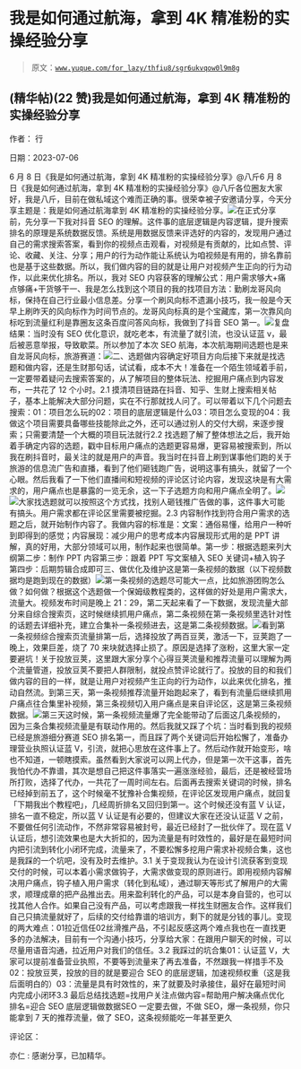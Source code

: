 # 我是如何通过航海，拿到 4K 精准粉的实操经验分享

> 原文：[`www.yuque.com/for_lazy/thfiu8/sgr6ukvqow0l9m8g`](https://www.yuque.com/for_lazy/thfiu8/sgr6ukvqow0l9m8g)



## (精华帖)(22 赞)我是如何通过航海，拿到 4K 精准粉的实操经验分享 

作者： 行 

日期：2023-07-06 

6 月 8 日《我是如何通过航海，拿到 4K 精准粉的实操经验分享》@八斤6 月 8 日《我是如何通过航海，拿到 4K 精准粉的实操经验分享》@八斤各位圈友大家好，我是八斤，目前在做私域这个难而正确的事。很荣幸被子安邀请分享，今天分享主题是：我是如何通过航海拿到 4K 精准粉的实操经验分享。![](img/93728a05585d1e47f8a3283436de4125.png)在正式分享前，先分享一下我对抖音 SEO 的理解。这件事的底层逻辑是内容逻辑，提升搜索排名的原理是系统数据反馈。系统是用数据反馈来评选好的内容的，发现用户通过自己的需求搜索答案，看到你的视频点击观看，对视频是有贡献的，比如点赞、评论、收藏、关注、分享；用户的行为动作能让系统认为咱视频是有用的，排名靠前也是基于这些数据。所以，我们做内容的目的就是让用户对视频产生正向的行为动作，以此来优化排名。所以，我对 SEO 内容获客的理解公式：用户需求够大+痛点够痛+干货够干一、我是怎么找到这个项目的我的找项目方法：勤刷龙哥风向标，保持在自己行业最小信息差。分享一个刷风向标不遗漏小技巧，我一般是今天早上刷昨天的风向标作为时间节点的。龙哥风向标真的是个宝藏库，第一次靠风向标吃到流量红利是靠圈友这条百度问答风向标，我做到了抖音 SEO 第一。![](img/1341658cd5e9721d0cb988be70c47f84.png)复盘结果：当时没有 SEO 优化意识，就吃老本，有流量了就引流，也没认证蓝 v，最后被恶意举报，导致歇菜。所以参加了本次 SEO 航海，本次航海期间选题也是来自龙哥风向标，旅游赛道：![](img/99919322ef23d30ffa61d822cf410b9a.png)二、选题做内容确定好项目方向后接下来就是找选题和做内容，还是生财那句话，试试看，成本不大！准备在一个陌生领域着手前，一定要带着疑问去搜索答案的，从了解项目的整体玩法、挖掘用户痛点到内容发布，一共花了 12 个小时。2.1 摸清项目链路在抖音、知乎、生财上搜索相关帖子，基本上能解决大部分问题，实在不行那就找人问了。可以带着以下几个问题去搜索：01：项目怎么玩的02：项目的底层逻辑是什么03：项目怎么变现的04：我做这个项目需要具备哪些技能除此之外，还可以通过别人的交付大纲，来逐步搜索；只需要清楚一个大概的项目玩法就行2.2 找选题了解了整体想法之后，我开始着手确定内容的选题，戳中目标用户痛点的选题更容易爆，更容易被搜索到，所以我在刷抖音时，最关注的就是用户的声音。我当时在抖音上刷到谋事他们跑的关于旅游的信息流广告和直播，看到了他们砸钱跑广告，说明这事有搞头，就留了一个心眼。然后我看了一下他们直播间和短视频的评论区讨论内容，发现这块是有大需求的，用户痛点也是暴露的一览无余，这一下子选题方向和用户痛点全明了。![](img/561ebd66f80b9377f38c891378490a62.png)![](img/5b1d8c62f22ea1e8780b5c2bbff1ff01.png)大家找选题就可以按照这个方式找，找别人砸钱推广告做的事，这件事大可能有搞头。用户需求都在评论区里需要被挖掘。2.3 内容制作找到符合用户需求的选题之后，就开始制作内容了。我做内容的标准是：文案：通俗易懂，给用户一种听到即得到的感觉；内容展现：减少用户的思考成本内容展现形式用的是 PPT 讲解，真的好用，大部分领域可以用，制作起来也很简单。第一步：根据选题来列大纲第二步：制作 PPT 内容第三步：跟着 PPT 写文案植入 SEO 关键词+植入钩子第四步：后期剪辑合成即可三、做优化及维护这是第一条视频的数据（以下视频数据均是跑到现在的数据）![](img/d2a87e448dffb6000b6e3c70783cef1b.png)第一条视频的选题尽可能大一点，比如旅游团购怎么做？如何做？根据这个选题做一个保姆级教程类的，这样做的好处是用户需求大，流量大。视频发布时间是晚上 21：29，第二天起来看了一下数据，发现流量大部分来自综合搜索页，这时候继续抓用户痛点，第二条视频在第一条视频里选针对性的话题去详细补充，建立合集补一条视频进去，这是第二条视频数据。![](img/c3d1d226ac88efca717f446e5f31afce.png)看到第一条视频综合搜索页流量排第一后，选择投放了两百豆荚，激活一下，豆荚跑了一晚上，效果巨差，烧了 70 来块就选择止损了。原因是选择了涨粉，这里大家一定要避坑！关于投放豆荚，这里跟大家分享个心得豆荚流量和推荐流量可以理解为两个流量管道，投放豆荚不要把人群限制，就投点赞评论就行了。投放的目的和我们做内容的目的一样，就是让用户对视频产生正向的行为动作，以此来优化排名，推动自然流。到第三天，第一条视频推荐流量开始跑起来了，看到有流量后继续抓用户痛点往合集里补视频，第三条视频切入用户痛点是来自评论区，这是第三条视频数据。![](img/16c1b70504a43d618eb808c8cb8183f0.png)第三天这时候，第一条视频流量爆了完全能带动了后面这几条视频的，因为三条合集视频流量是有联动作用的。然后我就又踩了个坑：当时看到我的视频已经是旅游细分赛道 SEO 排名第一，而且踩了两个关键词后开始松懈了，准备办理营业执照认证蓝 V，引流，就把心思放在这件事上了。然后动作就开始变形，啥也不知道，一顿瞎摸索。虽然看到大家说可以网上代办，但是第一次干这事，首先我怕代办不靠谱，其次是想自己把这件事落实一遍涨涨经验，最后，还是被经营场所打败，选择了代办，一共花了一周时间左右。后面再去搜索关键词的时候，排名已经掉到前五了，这个时候毫不犹豫补合集视频，在评论区发现用户痛点，就回复「下期我出个教程吧」，几经周折排名又回归到第一。这个时候还没有蓝 V 认证，排名一直不稳定，所以蓝 V 认证是有必要的，但建议大家在还没认证蓝 V 之前，不要做任何引流动作，不然非常容易被封号，最近已经封了一批伙伴了。现在蓝 V 认证后，想引流效果也是大大折扣的，因为流量是有时效性的，最好是在最短时间内把引流到转化小闭环完成，流量来了，不要松懈多挖用户需求补视频合集，这也是我踩的一个坑吧，没有及时去维护。3.1 关于变现我认为在设计引流获客到变现交付的时候，可以本着小需求做钩子，大需求做变现的原则进行。即用视频内容解决用户痛点，钩子植入用户需求（转化到私域），通过聊天等形式了解用户的大需求，顺理成章的把产品推出去。用来盈利转化的产品，可以是本身自营的，也可以找其他人合作。如果自己没有产品，可以考虑跟我一样找生财圈友合作。这样我们自己只搞流量就好了，后续的交付给靠谱的培训方，剩下的就是分钱的事儿。变现的两大难点：01拉近信任02丝滑推产品，不引起反感这两个难点我也在一直找更多的办法解决，目前有一个沟通小技巧，分享给大家：在跟用户聊天的时候，可以尽量用语音沟通，拉近用户对我们的信任。3.2 我踩过的坑合集01：认证蓝 V，大家可以提前准备营业执照，不要等到流量来了再去准备，不然跟我一样措手不及02：投放豆荚，投放的目的就是要迎合 SEO 的底层逻辑，加速视频权重（这是我后面明白的）03：流量是具有时效性的，来了就要及时承接住，最好在最短时间内完成小闭环3.3 最后总结找选题=找用户关注点做内容=帮助用户解决痛点优化排名=迎合 SEO 底层逻辑做数据SEO 一定要去做，不做 SEO，爆一条视频，你只能拿到 7 天的推荐流量，做了 SEO，这条视频能吃一年甚至更久  

评论区： 

亦仁 : 感谢分享，已加精华。